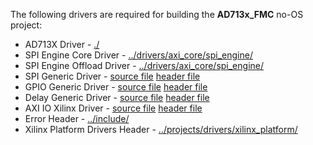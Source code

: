 The following drivers are required for building the **AD713x_FMC** no-OS project:
 - AD713X Driver - [./](./)
 - SPI Engine Core Driver - [../drivers/axi_core/spi_engine/](../drivers/axi_core/spi_engine/)
 - SPI Engine Offload Driver - [../drivers/axi_core/spi_engine/](../drivers/axi_core/spi_engine/)
 - SPI Generic Driver - [source file](../drivers/platform/generic/) [header file](../include/)
 - GPIO Generic Driver - [source file](../drivers/platform/generic/) [header file](../include/)
 - Delay Generic Driver - [source file](../drivers/platform/generic/) [header file](../include/)
 - AXI IO Xilinx Driver - [source file](../drivers/platform/generic/) [header file](../include/)
 - Error Header - [../include/](../include/)
 - Xilinx Platform Drivers Header - [../projects/drivers/xilinx_platform/](../projects/drivers/xilinx_platform/)

